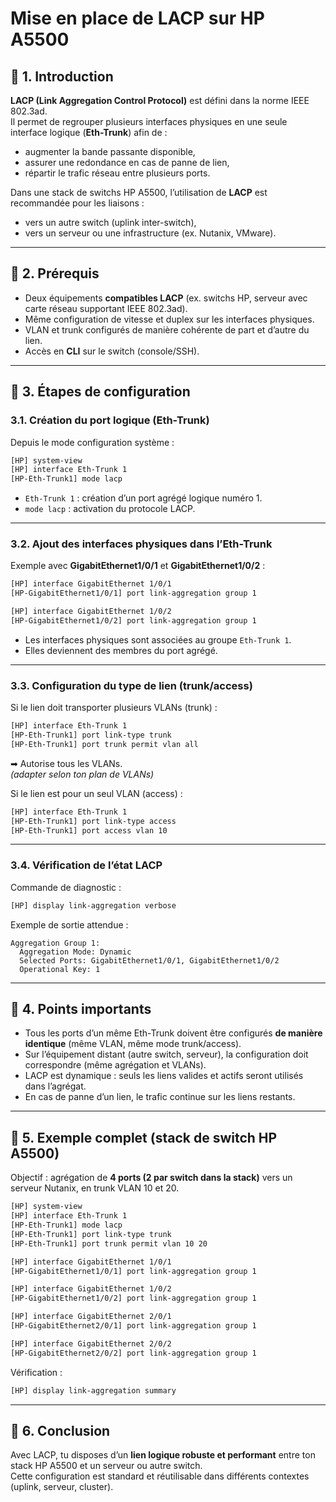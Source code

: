 # Mise en place de LACP sur HP A5500

## 🔹 1. Introduction
**LACP (Link Aggregation Control Protocol)** est défini dans la norme IEEE 802.3ad.  
Il permet de regrouper plusieurs interfaces physiques en une seule interface logique (**Eth-Trunk**) afin de :  
- augmenter la bande passante disponible,  
- assurer une redondance en cas de panne de lien,  
- répartir le trafic réseau entre plusieurs ports.  

Dans une stack de switchs HP A5500, l’utilisation de **LACP** est recommandée pour les liaisons :  
- vers un autre switch (uplink inter-switch),  
- vers un serveur ou une infrastructure (ex. Nutanix, VMware).  

---

## 🔹 2. Prérequis
- Deux équipements **compatibles LACP** (ex. switchs HP, serveur avec carte réseau supportant IEEE 802.3ad).  
- Même configuration de vitesse et duplex sur les interfaces physiques.  
- VLAN et trunk configurés de manière cohérente de part et d’autre du lien.  
- Accès en **CLI** sur le switch (console/SSH).

---

## 🔹 3. Étapes de configuration

### 3.1. Création du port logique (Eth-Trunk)
Depuis le mode configuration système :
```bash
[HP] system-view
[HP] interface Eth-Trunk 1
[HP-Eth-Trunk1] mode lacp
```
- `Eth-Trunk 1` : création d’un port agrégé logique numéro 1.  
- `mode lacp` : activation du protocole LACP.  

---

### 3.2. Ajout des interfaces physiques dans l’Eth-Trunk
Exemple avec **GigabitEthernet1/0/1** et **GigabitEthernet1/0/2** :
```bash
[HP] interface GigabitEthernet 1/0/1
[HP-GigabitEthernet1/0/1] port link-aggregation group 1

[HP] interface GigabitEthernet 1/0/2
[HP-GigabitEthernet1/0/2] port link-aggregation group 1
```
- Les interfaces physiques sont associées au groupe `Eth-Trunk 1`.  
- Elles deviennent des membres du port agrégé.  

---

### 3.3. Configuration du type de lien (trunk/access)
Si le lien doit transporter plusieurs VLANs (trunk) :
```bash
[HP] interface Eth-Trunk 1
[HP-Eth-Trunk1] port link-type trunk
[HP-Eth-Trunk1] port trunk permit vlan all
```
➡ Autorise tous les VLANs.  
*(adapter selon ton plan de VLANs)*  

Si le lien est pour un seul VLAN (access) :
```bash
[HP] interface Eth-Trunk 1
[HP-Eth-Trunk1] port link-type access
[HP-Eth-Trunk1] port access vlan 10
```

---

### 3.4. Vérification de l’état LACP
Commande de diagnostic :
```bash
[HP] display link-aggregation verbose
```

Exemple de sortie attendue :
```
Aggregation Group 1:
  Aggregation Mode: Dynamic
  Selected Ports: GigabitEthernet1/0/1, GigabitEthernet1/0/2
  Operational Key: 1
```

---

## 🔹 4. Points importants
- Tous les ports d’un même Eth-Trunk doivent être configurés **de manière identique** (même VLAN, même mode trunk/access).  
- Sur l’équipement distant (autre switch, serveur), la configuration doit correspondre (même agrégation et VLANs).  
- LACP est dynamique : seuls les liens valides et actifs seront utilisés dans l’agrégat.  
- En cas de panne d’un lien, le trafic continue sur les liens restants.  

---

## 🔹 5. Exemple complet (stack de switch HP A5500)
Objectif : agrégation de **4 ports (2 par switch dans la stack)** vers un serveur Nutanix, en trunk VLAN 10 et 20.  

```bash
[HP] system-view
[HP] interface Eth-Trunk 1
[HP-Eth-Trunk1] mode lacp
[HP-Eth-Trunk1] port link-type trunk
[HP-Eth-Trunk1] port trunk permit vlan 10 20

[HP] interface GigabitEthernet 1/0/1
[HP-GigabitEthernet1/0/1] port link-aggregation group 1

[HP] interface GigabitEthernet 1/0/2
[HP-GigabitEthernet1/0/2] port link-aggregation group 1

[HP] interface GigabitEthernet 2/0/1
[HP-GigabitEthernet2/0/1] port link-aggregation group 1

[HP] interface GigabitEthernet 2/0/2
[HP-GigabitEthernet2/0/2] port link-aggregation group 1
```

Vérification :
```bash
[HP] display link-aggregation summary
```

---

## 🔹 6. Conclusion
Avec LACP, tu disposes d’un **lien logique robuste et performant** entre ton stack HP A5500 et un serveur ou autre switch.  
Cette configuration est standard et réutilisable dans différents contextes (uplink, serveur, cluster).  
